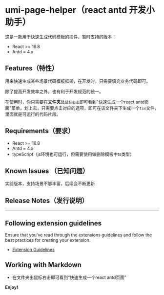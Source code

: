 # umi-page-helper（react antd 开发小助手）

这是一款用于快速生成代码模板的插件，暂时支持的版本：

- React >= 16.8
- Antd = 4.x

## Features（特性）

用来快速生成某些场景代码模板框架，在开发时，只需要填充业务代码即可。

除了提高开发效率之外，也有利于开发规范的统一。

在使用时，你只需要在**文件夹**处`鼠标右击`即可看到"快速生成一个react antd页面"菜单，划上去，只需要点击对应的选项，即可在该文件夹下生成一个`tsx`文件，里面就是可运行的代码片段。

## Requirements（要求）

- React >= 16.8
- Antd = 4.x
- typeScript（js环境也可运行，但需要使用做删除模板中ts类型）


## Known Issues （已知问题）

实验版本，支持场景不够丰富，后续会不断更新

## Release Notes（发行说明）


-----------------------------------------------------------------------------------------------------------

## Following extension guidelines

Ensure that you've read through the extensions guidelines and follow the best practices for creating your extension.

* [Extension Guidelines](https://code.visualstudio.com/api/references/extension-guidelines)

## Working with Markdown

* 在文件夹出鼠标右击即可看到“快速生成一个react antd页面”

**Enjoy!**